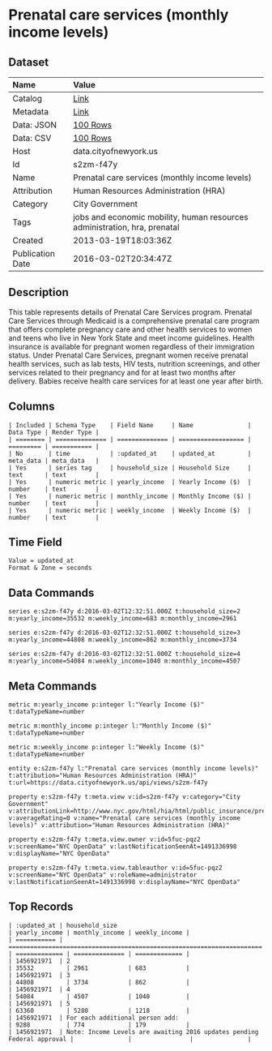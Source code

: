 # Prenatal care services (monthly income levels)

## Dataset

| Name | Value |
| :--- | :---- |
| Catalog | [Link](https://catalog.data.gov/dataset/prenatal-care-services-monthly-income-levels-5b645) |
| Metadata | [Link](https://data.cityofnewyork.us/api/views/s2zm-f47y) |
| Data: JSON | [100 Rows](https://data.cityofnewyork.us/api/views/s2zm-f47y/rows.json?max_rows=100) |
| Data: CSV | [100 Rows](https://data.cityofnewyork.us/api/views/s2zm-f47y/rows.csv?max_rows=100) |
| Host | data.cityofnewyork.us |
| Id | s2zm-f47y |
| Name | Prenatal care services (monthly income levels) |
| Attribution | Human Resources Administration (HRA) |
| Category | City Government |
| Tags | jobs and economic mobility, human resources administration, hra, prenatal |
| Created | 2013-03-19T18:03:36Z |
| Publication Date | 2016-03-02T20:34:47Z |

## Description

This table represents details of Prenatal Care Services program. Prenatal Care Services through Medicaid is a comprehensive prenatal care program that offers complete pregnancy care and other health services to women and teens who live in New York State and meet income guidelines. Health insurance is available for pregnant women regardless of their immigration status. Under Prenatal Care Services, pregnant women receive prenatal health services, such as lab tests, HIV tests, nutrition screenings, and other services related to their pregnancy and for at least two months after delivery.  Babies receive health care services for at least one year after birth.

## Columns

```ls
| Included | Schema Type    | Field Name     | Name               | Data Type | Render Type |
| ======== | ============== | ============== | ================== | ========= | =========== |
| No       | time           | :updated_at    | updated_at         | meta_data | meta_data   |
| Yes      | series tag     | household_size | Household Size     | text      | text        |
| Yes      | numeric metric | yearly_income  | Yearly Income ($)  | number    | text        |
| Yes      | numeric metric | monthly_income | Monthly Income ($) | number    | text        |
| Yes      | numeric metric | weekly_income  | Weekly Income ($)  | number    | text        |
```

## Time Field

```ls
Value = updated_at
Format & Zone = seconds
```

## Data Commands

```ls
series e:s2zm-f47y d:2016-03-02T12:32:51.000Z t:household_size=2 m:yearly_income=35532 m:weekly_income=683 m:monthly_income=2961

series e:s2zm-f47y d:2016-03-02T12:32:51.000Z t:household_size=3 m:yearly_income=44808 m:weekly_income=862 m:monthly_income=3734

series e:s2zm-f47y d:2016-03-02T12:32:51.000Z t:household_size=4 m:yearly_income=54084 m:weekly_income=1040 m:monthly_income=4507
```

## Meta Commands

```ls
metric m:yearly_income p:integer l:"Yearly Income ($)" t:dataTypeName=number

metric m:monthly_income p:integer l:"Monthly Income ($)" t:dataTypeName=number

metric m:weekly_income p:integer l:"Weekly Income ($)" t:dataTypeName=number

entity e:s2zm-f47y l:"Prenatal care services (monthly income levels)" t:attribution="Human Resources Administration (HRA)" t:url=https://data.cityofnewyork.us/api/views/s2zm-f47y

property e:s2zm-f47y t:meta.view v:id=s2zm-f47y v:category="City Government" v:attributionLink=http://www.nyc.gov/html/hia/html/public_insurance/pregnant.shtml v:averageRating=0 v:name="Prenatal care services (monthly income levels)" v:attribution="Human Resources Administration (HRA)"

property e:s2zm-f47y t:meta.view.owner v:id=5fuc-pqz2 v:screenName="NYC OpenData" v:lastNotificationSeenAt=1491336998 v:displayName="NYC OpenData"

property e:s2zm-f47y t:meta.view.tableauthor v:id=5fuc-pqz2 v:screenName="NYC OpenData" v:roleName=administrator v:lastNotificationSeenAt=1491336998 v:displayName="NYC OpenData"
```

## Top Records

```ls
| :updated_at | household_size                                                         | yearly_income | monthly_income | weekly_income | 
| =========== | ====================================================================== | ============= | ============== | ============= | 
| 1456921971  | 2                                                                      | 35532         | 2961           | 683           | 
| 1456921971  | 3                                                                      | 44808         | 3734           | 862           | 
| 1456921971  | 4                                                                      | 54084         | 4507           | 1040          | 
| 1456921971  | 5                                                                      | 63360         | 5280           | 1218          | 
| 1456921971  | For each additional person add:                                        | 9288          | 774            | 179           | 
| 1456921971  | Note: Income Levels are awaiting 2016 updates pending Federal approval |               |                |               | 
```